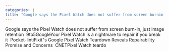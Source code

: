 ```yaml
---
categories: j
title: "Google says the Pixel Watch does not suffer from screen burnin just image retention  9to5Google"
---
```

Google says the Pixel Watch does not suffer from screen burn-in, just image retention&nbsp;&nbsp;9to5GoogleYour Pixel Watch is a nightmare to repair if you break it&nbsp;&nbsp;Pocket-lintiFixit"s Google Pixel Watch Teardown Reveals Repairability Promise and Concerns&nbsp;&nbsp;CNETPixel Watch teardo